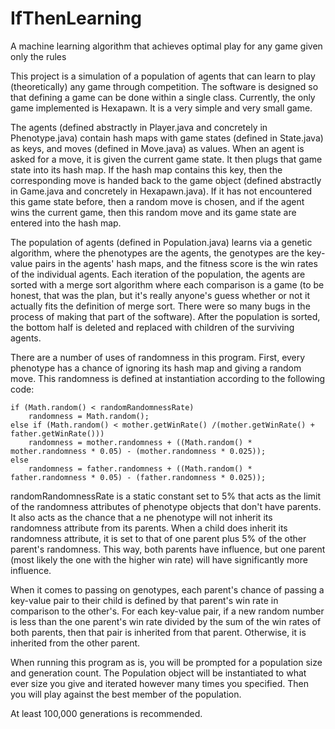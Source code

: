 # IfThenLearning
A machine learning algorithm that achieves optimal play for any game given only the rules

This project is a simulation of a population of agents that can learn to play (theoretically) any game through competition. The
software is designed so that defining a game can be done within a single class. Currently, the only game implemented is Hexapawn. It is
a very simple and very small game.

The agents (defined abstractly in Player.java and concretely in Phenotype.java) contain hash maps with game states (defined in
State.java) as keys, and moves (defined in Move.java) as values. When an agent is asked for a move, it is given the current game state.
It then plugs that game state into its hash map. If the hash map contains this key, then the corresponding move is handed back to the
game object (defined abstractly in Game.java and concretely in Hexapawn.java). If it has not encountered this game state before, then a
random move is chosen, and if the agent wins the current game, then this random move and its game state are entered into the hash map.

The population of agents (defined in Population.java) learns via a genetic algorithm, where the phenotypes are the agents, the
genotypes are the key-value pairs in the agents' hash maps, and the fitness score is the win rates of the individual agents. Each
iteration of the population, the agents are sorted with a merge sort algorithm where each comparison is a game (to be honest, that was
the plan, but it's really anyone's guess whether or not it actually fits the definition of merge sort. There were so many bugs in the
process of making that part of the software). After the population is sorted, the bottom half is deleted and replaced with children of
the surviving agents.

There are a number of uses of randomness in this program. First, every phenotype has a chance of ignoring its hash map and giving a
random move. This randomness is defined at instantiation according to the following code:

	if (Math.random() < randomRandomnessRate)
		randomness = Math.random();
	else if (Math.random() < mother.getWinRate() /(mother.getWinRate() + father.getWinRate()))
		randomness = mother.randomness + ((Math.random() * mother.randomness * 0.05) - (mother.randomness * 0.025));
	else
		randomness = father.randomness + ((Math.random() * father.randomness * 0.05) - (father.randomness * 0.025));
randomRandomnessRate is a static constant set to 5% that acts as the limit of the randomness attributes of phenotype objects that don't
have parents. It also acts as the chance that a ne phenotype will not inherit its randomness attribute from its parents. When a child
does inherit its randomness attribute, it is set to that of one parent plus 5% of the other parent's randomness. This way, both parents
have influence, but one parent (most likely the one with the higher win rate) will have significantly more influence.

When it comes to passing on genotypes, each parent's chance of passing a key-value pair to their child is defined by that parent's win
rate in comparison to the other's. For each key-value pair, if a new random number is less than the one parent's win rate divided by the
sum of the win rates of both parents, then that pair is inherited from that parent. Otherwise, it is inherited from the other parent.

When running this program as is, you will be prompted for a population size and generation count. The Population object will be
instantiated to what ever size you give and iterated however many times you specified. Then you will play against the best member of the
population.

At least 100,000 generations is recommended.
